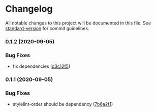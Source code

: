 # Changelog

All notable changes to this project will be documented in this file. See [standard-version](https://github.com/conventional-changelog/standard-version) for commit guidelines.

### [0.1.2](https://github.com/interfacesdev/stylelint-config/compare/v0.1.1...v0.1.2) (2020-09-05)


### Bug Fixes

* fix dependencies ([d3c12f5](https://github.com/interfacesdev/stylelint-config/commit/d3c12f5422e8a412c233b7b255aee520d8a032f8))

### 0.1.1 (2020-09-05)


### Bug Fixes

* stylelint-order should be dependency ([7b6a2f1](https://github.com/interfacesdev/stylelint-config/commit/7b6a2f1c80c66f315386326d515c01c92fa5573a))

